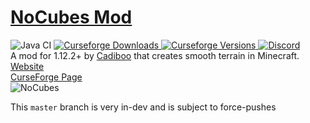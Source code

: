 # [NoCubes Mod](https://Cadiboo.github.io/projects/nocubes/)
![Java CI](https://github.com/Cadiboo/NoCubes/workflows/Java%20CI/badge.svg?branch=master)
[
![Curseforge Downloads](http://cf.way2muchnoise.eu/full_nocubes_downloads.svg)
![Curseforge Versions](http://cf.way2muchnoise.eu/versions/nocubes.svg)
](https://www.curseforge.com/minecraft/mc-mods/nocubes)
[
![Discord](https://img.shields.io/discord/493715189338734595?label=Discord)
](https://discordapp.com/invite/zKP8EgY)  
A mod for 1.12.2+ by [Cadiboo](https://github.com/Cadiboo) that creates smooth terrain in Minecraft.  
[Website](https://Cadiboo.github.io/projects/nocubes/)  
[CurseForge Page](https://minecraft.curseforge.com/projects/nocubes)  
![NoCubes](https://cadiboo.github.io/projects/nocubes/sd-images/realistic.png "NoCubes")  

This `master` branch is very in-dev and is subject to force-pushes
